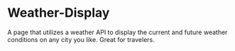 # Weather-Display
A page that utilizes a weather API to display the current and future weather conditions on any city you like. Great for travelers.
